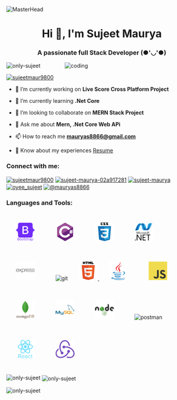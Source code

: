 ![MasterHead](https://user-images.githubusercontent.com/10498744/210012254-234538ff-d198-48aa-8964-37e6fd45d227.gif)
<h1 align="center">Hi 👋, I'm Sujeet Maurya</h1>
<h3 align="center">A passionate full Stack Developer (●'◡'●)</h3>
<img align="right"  alt="coding" width="350" src="https://camo.githubusercontent.com/19db51af5f90f1b152bc0b9078f5fe97053955be5074f03f17019c70345bdcdb/68747470733a2f2f6d69726f2e6d656469756d2e636f6d2f6d61782f313336302f302a37513379765349765f7430696f4a2d5a2e676966">

<p align="left"> <img src="https://komarev.com/ghpvc/?username=only-sujeet&label=Profile%20views&color=0e75b6&style=flat" alt="only-sujeet" /> </p>

<p align="left"> <a href="https://twitter.com/sujeetmaur9800" target="blank"><img src="https://img.shields.io/twitter/follow/sujeetmaur9800?logo=twitter&style=for-the-badge" alt="sujeetmaur9800" /></a> </p>

- 🔭 I’m currently working on  **Live Score Cross Platform Project**

- 🌱 I’m currently learning  **.Net Core**

- 👯 I’m looking to collaborate on **MERN Stack Project**

- 💬 Ask me about **Mern, .Net Core Web APi**

- 📫 How to reach me **mauryas8866@gmail.com**

- 📄 Know about my experiences [Resume](https://drive.google.com/file/d/1wRpXoUWzUzy9FFSKrMIiWs6NVHOpPP1R/view)

<h3 align="left">Connect with me:</h3>
<p align="left">
<a href="https://twitter.com/sujeetmaur9800" target="blank"><img align="center" src="https://raw.githubusercontent.com/rahuldkjain/github-profile-readme-generator/master/src/images/icons/Social/twitter.svg" alt="sujeetmaur9800" height="30" width="50" /></a>
<a href="https://linkedin.com/in/sujeet-maurya-02a917281" target="blank"><img align="center" src="https://raw.githubusercontent.com/rahuldkjain/github-profile-readme-generator/master/src/images/icons/Social/linked-in-alt.svg" alt="sujeet-maurya-02a917281" height="30" width="50" /></a>
<a href="https://stackoverflow.com/users/sujeet-maurya" target="blank"><img align="center" src="https://raw.githubusercontent.com/rahuldkjain/github-profile-readme-generator/master/src/images/icons/Social/stack-overflow.svg" alt="sujeet-maurya" height="30" width="50" /></a>
<a href="https://instagram.com/oyee_sujeet" target="blank"><img align="center" src="https://raw.githubusercontent.com/rahuldkjain/github-profile-readme-generator/master/src/images/icons/Social/instagram.svg" alt="oyee_sujeet" height="30" width="50" /></a>
<a href="https://medium.com/@mauryas8866" target="blank"><img align="center" src="https://raw.githubusercontent.com/rahuldkjain/github-profile-readme-generator/master/src/images/icons/Social/medium.svg" alt="@mauryas8866" height="30" width="50" /></a>
</p>

<h3 align="left">Languages and Tools:</h3>
<p align="left"> <a  href="https://getbootstrap.com" target="_blank" rel="noreferrer" style="display: inline-block; margin: 5%; text-decoration: none;"> <img src="https://raw.githubusercontent.com/devicons/devicon/master/icons/bootstrap/bootstrap-plain-wordmark.svg" alt="bootstrap" width="50" height="50" /> </a> <a href="https://www.w3schools.com/cs/" target="_blank" rel="noreferrer" style="display: inline-block; margin: 5%; text-decoration: none;"> <img src="https://raw.githubusercontent.com/devicons/devicon/master/icons/csharp/csharp-original.svg" alt="csharp" width="50" height="50"/> </a> <a href="https://www.w3schools.com/css/" target="_blank" rel="noreferrer" style="display: inline-block; margin: 5%; text-decoration: none;"> <img src="https://raw.githubusercontent.com/devicons/devicon/master/icons/css3/css3-original-wordmark.svg" alt="css3" width="50" height="50"/> </a> <a href="https://dotnet.microsoft.com/" target="_blank" rel="noreferrer" style="display: inline-block; margin: 5%; text-decoration: none;"> <img src="https://raw.githubusercontent.com/devicons/devicon/master/icons/dot-net/dot-net-original-wordmark.svg" alt="dotnet" width="50" height="50"/> </a> <a href="https://expressjs.com" target="_blank" rel="noreferrer" style="display: inline-block; margin: 5%; text-decoration: none;"> <img src="https://raw.githubusercontent.com/devicons/devicon/master/icons/express/express-original-wordmark.svg" alt="express" width="50" height="50"/> </a> <a href="https://git-scm.com/" target="_blank" rel="noreferrer" style="display: inline-block; margin: 5%; text-decoration: none;"> <img src="https://www.vectorlogo.zone/logos/git-scm/git-scm-icon.svg" alt="git" width="50" height="50"/> </a> <a href="https://www.w3.org/html/" target="_blank" rel="noreferrer"> <img src="https://raw.githubusercontent.com/devicons/devicon/master/icons/html5/html5-original-wordmark.svg" alt="html5" width="50" height="50"/> </a> <a href="https://www.java.com" target="_blank" rel="noreferrer" style="display: inline-block; margin: 5%; text-decoration: none;"> <img src="https://raw.githubusercontent.com/devicons/devicon/master/icons/java/java-original.svg" alt="java" width="50" height="50"/> </a> <a href="https://developer.mozilla.org/en-US/docs/Web/JavaScript" target="_blank" rel="noreferrer" style="display: inline-block; margin: 5%; text-decoration: none;"> <img src="https://raw.githubusercontent.com/devicons/devicon/master/icons/javascript/javascript-original.svg" alt="javascript" width="50" height="50"/> </a> <a href="https://www.mongodb.com/" target="_blank" rel="noreferrer" style="display: inline-block; margin: 5%; text-decoration: none;"> <img src="https://raw.githubusercontent.com/devicons/devicon/master/icons/mongodb/mongodb-original-wordmark.svg" alt="mongodb" width="50" height="50"/> </a> <a href="https://www.mysql.com/" target="_blank" rel="noreferrer" style="display: inline-block; margin: 5%; text-decoration: none;"> <img src="https://raw.githubusercontent.com/devicons/devicon/master/icons/mysql/mysql-original-wordmark.svg" alt="mysql" width="50" height="50"/> </a> <a href="https://nodejs.org" target="_blank" rel="noreferrer" style="display: inline-block; margin: 5%; text-decoration: none;"> <img src="https://raw.githubusercontent.com/devicons/devicon/master/icons/nodejs/nodejs-original-wordmark.svg" alt="nodejs" width="50" height="50"/> </a> <a href="https://postman.com" target="_blank" rel="noreferrer" style="display: inline-block; margin: 5%; text-decoration: none;"> <img src="https://www.vectorlogo.zone/logos/getpostman/getpostman-icon.svg" alt="postman" width="50" height="50"/> </a> <a href="https://reactjs.org/" target="_blank" rel="noreferrer" style="display: inline-block; margin: 5%; text-decoration: none;"> <img src="https://raw.githubusercontent.com/devicons/devicon/master/icons/react/react-original-wordmark.svg" alt="react" width="50" height="50"/> </a> <a href="https://redux.js.org" target="_blank" rel="noreferrer" style="display: inline-block; margin: 5%; text-decoration: none;"> <img src="https://raw.githubusercontent.com/devicons/devicon/master/icons/redux/redux-original.svg" alt="redux" width="50" height="50"/> </a> </p>

<p><img align="left" src="https://github-readme-stats.vercel.app/api/top-langs?username=only-sujeet&show_icons=true&locale=en&layout=compact" alt="only-sujeet" /></p>

<p>&nbsp;<img align="center" src="https://github-readme-stats.vercel.app/api?username=only-sujeet&show_icons=true&locale=en" alt="only-sujeet" /></p>

<p><img align="center" src="https://github-readme-streak-stats.herokuapp.com/?user=only-sujeet&" alt="only-sujeet" /></p>
